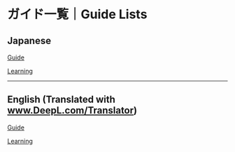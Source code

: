 # ガイド一覧｜Guide Lists

## Japanese
[Guide](guide.ja.md)
  
[Learning](learn.ja.md)

---

## English (Translated with www.DeepL.com/Translator)
[Guide](guide.en.md)

[Learning](learn.en.md)